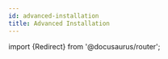 ```yaml
---
id: advanced-installation
title: Advanced Installation
---
```


import {Redirect} from '@docusaurus/router';

<Redirect to="/installation/advanced-installation" />
